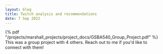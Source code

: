 ```yaml
---
layout: blog
title: Twitch analysis and recommendations
date: 7 Sep 2022
---
```

{% pdf "/projects/marshall_projects/project_docs/GSBA540_Group_Project.pdf" %}
This was a group project with 4 others. Reach out to me if you'd like to connect with them!